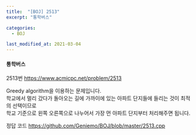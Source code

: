 ```yaml
---
title:  "[BOJ] 2513"
excerpt: "통학버스"

categories:
  - BOJ

last_modified_at: 2021-03-04 
---
```


#### 통학버스

2513번 <https://www.acmicpc.net/problem/2513>

Greedy algorithm을 이용하는 문제입니다.<br>
학교에서 멀리 갔다가 돌아오는 길에 가까이에 있는 아파트 단지들에 들리는 것이 최적의 선택이므로<br>
학교 기준으로 왼쪽 오른쪽으로 나누어서 가장 먼 아파트 단지부터 처리해주면 됩니다.

정답 코드 <https://github.com/Geniemo/BOJ/blob/master/2513.cpp>